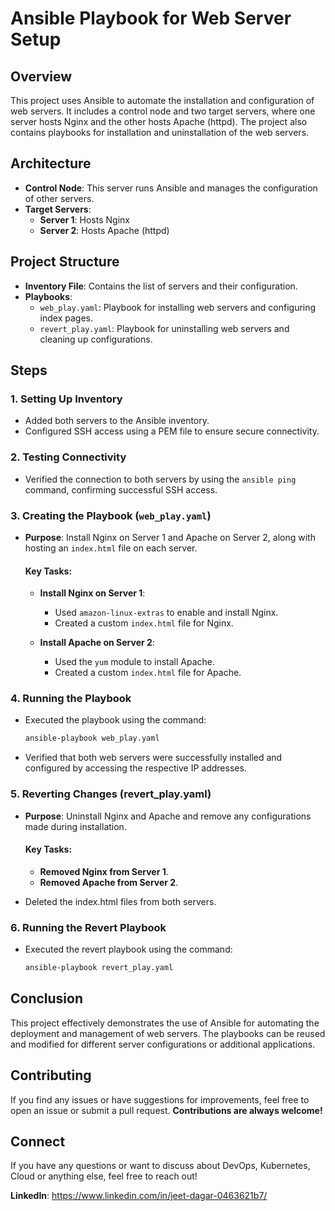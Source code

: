 # Ansible Playbook for Web Server Setup

## Overview
This project uses Ansible to automate the installation and configuration of web servers. It includes a control node and two target servers, where one server hosts Nginx and the other hosts Apache (httpd). The project also contains playbooks for installation and uninstallation of the web servers.

## Architecture
- **Control Node**: This server runs Ansible and manages the configuration of other servers.
- **Target Servers**: 
  - **Server 1**: Hosts Nginx
  - **Server 2**: Hosts Apache (httpd)

## Project Structure
- **Inventory File**: Contains the list of servers and their configuration.
- **Playbooks**: 
  - `web_play.yaml`: Playbook for installing web servers and configuring index pages.
  - `revert_play.yaml`: Playbook for uninstalling web servers and cleaning up configurations.

## Steps

### 1. Setting Up Inventory
- Added both servers to the Ansible inventory.
- Configured SSH access using a PEM file to ensure secure connectivity.

### 2. Testing Connectivity
- Verified the connection to both servers by using the `ansible ping` command, confirming successful SSH access.

### 3. Creating the Playbook (`web_play.yaml`)
- **Purpose**: Install Nginx on Server 1 and Apache on Server 2, along with hosting an `index.html` file on each server.
  
  #### Key Tasks:
  - **Install Nginx on Server 1**:
    - Used `amazon-linux-extras` to enable and install Nginx.
    - Created a custom `index.html` file for Nginx.

  - **Install Apache on Server 2**:
    - Used the `yum` module to install Apache.
    - Created a custom `index.html` file for Apache.

### 4. Running the Playbook
- Executed the playbook using the command:
  ```bash
  ansible-playbook web_play.yaml
- Verified that both web servers were successfully installed and configured by accessing the respective IP addresses.
### 5. Reverting Changes (revert_play.yaml)
- **Purpose**: Uninstall Nginx and Apache and remove any configurations made during installation.

  #### Key Tasks:
   - **Removed Nginx from Server 1**.
   - **Removed Apache from Server 2**.
- Deleted the index.html files from both servers.
### 6. Running the Revert Playbook
- Executed the revert playbook using the command:
  ```bash
  ansible-playbook revert_play.yaml
## **Conclusion**
This project effectively demonstrates the use of Ansible for automating the deployment and management of web servers. The playbooks can be reused and modified for different server configurations or additional applications.

## **Contributing**

If you find any issues or have suggestions for improvements, feel free to open an issue or submit a pull request. **Contributions are always welcome!**

## **Connect**

If you have any questions or want to discuss about DevOps, Kubernetes, Cloud or anything else, feel free to reach out!

**LinkedIn**: https://www.linkedin.com/in/jeet-dagar-0463621b7/
